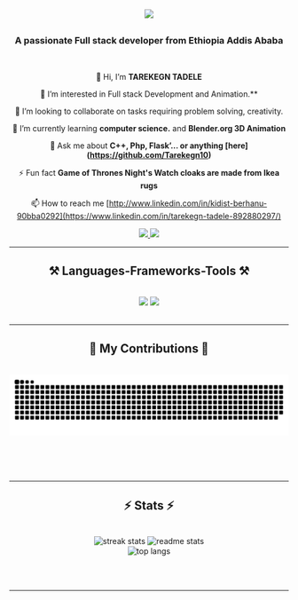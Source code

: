 
<h1 align="center">
    <img src="https://readme-typing-svg.herokuapp.com/?font=Righteous&size=35&center=true&vCenter=true&width=500&height=70&duration=4000&lines=Hi+There!+👋;+I'm+Tarekegn+Tadel!;" />
</h1>

<h3 align="center">A passionate Full stack developer from Ethiopia Addis Ababa</h3>

<br/>

<div align="center">

👋 Hi, I’m **TAREKEGN TADELE**

 👀 I’m interested in Full stack Development and Animation.**
 
💞️ I’m looking to collaborate on tasks requiring problem solving, creativity.
 
 🌱 I’m currently learning **computer science.** and **Blender.org 3D Animation** 

💬 Ask me about **C++, Php, Flask’... or anything [here]
(https://github.com/Tarekegn10)**

⚡ Fun fact **Game of Thrones Night's Watch cloaks are made from Ikea rugs**

📫 How to reach me
[http://www.linkedin.com/in/kidist-berhanu-90bba0292](https://www.linkedin.com/in/tarekegn-tadele-892880297/)

 </div>
 
<div align="center"> 
  <a href="mailto:TarekegnTadeleG2mail@gmail.com">
    <img src="https://img.shields.io/badge/Gmail-333333?style=for-the-badge&logo=gmail&logoColor=red" />
  </a>
  <a href=[http://www.linkedin.com/in/kidist-berhanu-90bba0292](https://www.linkedin.com/in/tarekegn-tadele-892880297/)>
    <img src="https://img.shields.io/badge/LinkedIn-0077B5?style=for-the-badge&logo=linkedin&logoColor=white" target="_blank" />
  </a>
</div>

 <hr/>
 
<h2 align="center">⚒️ Languages-Frameworks-Tools ⚒️</h2>
<br/>
<div align="center">
    <img src="https://skillicons.dev/icons?i=react,bootstrap,mui,html,css,vscode,github,figma,tailwind,git,r" />
    <img src="https://skillicons.dev/icons?i=nodejs,python,javascript,typescript,express,firebase,mongodb,c,java,nextjs,mysql,flask" /><br>
</div>

<br/>
<hr/>

<div align="center">
  <h2>🐍 My Contributions 🐍</h2>
  <br>
  <img alt="snake eating my contributions" src="https://raw.githubusercontent.com/salesp07/salesp07/output/github-contribution-grid-snake.svg" />
  
  <br/><br/><br/>
</div>

<hr/>

<h2 align="center">⚡ Stats ⚡</h2>
<br>
<div align=center>
  <img width=390 src="https://github-readme-streak-stats-salesp07.vercel.app/?user=salesp07&count_private=true&theme=react&border_radius=10" alt="streak stats"/>
  <img width=390 src="https://github-readme-stats-salesp07.vercel.app/api?username=salesp07&count_private=true&show_icons=true&theme=react&rank_icon=github&border_radius=10" alt="readme stats" />
  <br/>
  <img width=325 align="center" src="https://github-readme-stats-salesp07.vercel.app/api/top-langs/?username=salesp07&hide=HTML&langs_count=8&layout=compact&theme=react&border_radius=10&size_weight=0.5&count_weight=0.5&exclude_repo=github-readme-stats" alt="top langs" />
</div>

<br/><br/>

<hr/>

<br/>
<br/>

